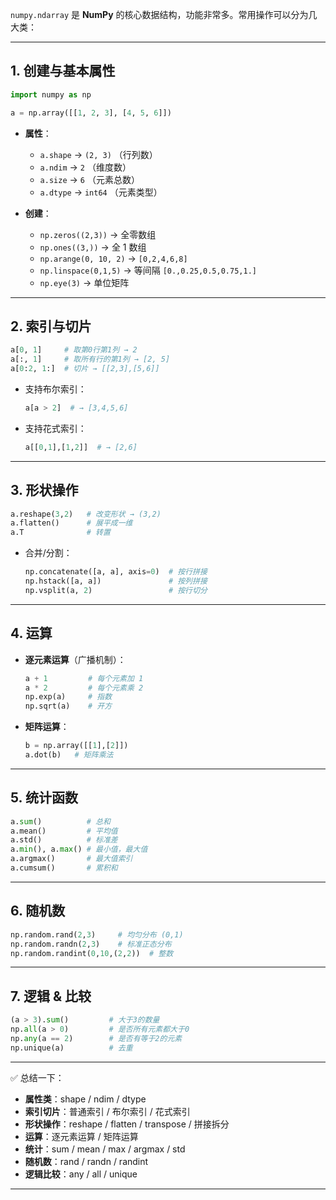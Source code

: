 `numpy.ndarray` 是 **NumPy** 的核心数据结构，功能非常多。常用操作可以分为几大类：

---

## 1. **创建与基本属性**

```python
import numpy as np

a = np.array([[1, 2, 3], [4, 5, 6]])
```

* **属性**：

  * `a.shape` → `(2, 3)` （行列数）
  * `a.ndim` → `2` （维度数）
  * `a.size` → `6` （元素总数）
  * `a.dtype` → `int64` （元素类型）

* **创建**：

  * `np.zeros((2,3))` → 全零数组
  * `np.ones((3,))` → 全 1 数组
  * `np.arange(0, 10, 2)` → `[0,2,4,6,8]`
  * `np.linspace(0,1,5)` → 等间隔 `[0.,0.25,0.5,0.75,1.]`
  * `np.eye(3)` → 单位矩阵

---

## 2. **索引与切片**

```python
a[0, 1]     # 取第0行第1列 → 2
a[:, 1]     # 取所有行的第1列 → [2, 5]
a[0:2, 1:]  # 切片 → [[2,3],[5,6]]
```

* 支持布尔索引：

  ```python
  a[a > 2]  # → [3,4,5,6]
  ```
* 支持花式索引：

  ```python
  a[[0,1],[1,2]]  # → [2,6]
  ```

---

## 3. **形状操作**

```python
a.reshape(3,2)   # 改变形状 → (3,2)
a.flatten()      # 展平成一维
a.T              # 转置
```

* 合并/分割：

  ```python
  np.concatenate([a, a], axis=0)  # 按行拼接
  np.hstack([a, a])               # 按列拼接
  np.vsplit(a, 2)                 # 按行切分
  ```

---

## 4. **运算**

* **逐元素运算**（广播机制）：

  ```python
  a + 1         # 每个元素加 1
  a * 2         # 每个元素乘 2
  np.exp(a)     # 指数
  np.sqrt(a)    # 开方
  ```
* **矩阵运算**：

  ```python
  b = np.array([[1],[2]])
  a.dot(b)   # 矩阵乘法
  ```

---

## 5. **统计函数**

```python
a.sum()          # 总和
a.mean()         # 平均值
a.std()          # 标准差
a.min(), a.max() # 最小值，最大值
a.argmax()       # 最大值索引
a.cumsum()       # 累积和
```

---

## 6. **随机数**

```python
np.random.rand(2,3)     # 均匀分布 (0,1)
np.random.randn(2,3)    # 标准正态分布
np.random.randint(0,10,(2,2))  # 整数
```

---

## 7. **逻辑 & 比较**

```python
(a > 3).sum()         # 大于3的数量
np.all(a > 0)         # 是否所有元素都大于0
np.any(a == 2)        # 是否有等于2的元素
np.unique(a)          # 去重
```

---

✅ 总结一下：

* **属性类**：shape / ndim / dtype
* **索引切片**：普通索引 / 布尔索引 / 花式索引
* **形状操作**：reshape / flatten / transpose / 拼接拆分
* **运算**：逐元素运算 / 矩阵运算
* **统计**：sum / mean / max / argmax / std
* **随机数**：rand / randn / randint
* **逻辑比较**：any / all / unique

---
